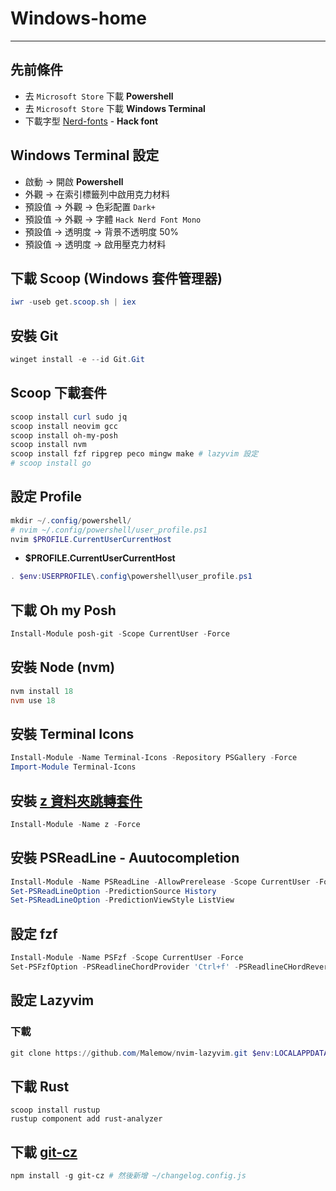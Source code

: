 # Windows-home

---

## 先前條件

- 去 `Microsoft Store` 下載 **Powershell**
- 去 `Microsoft Store` 下載 **Windows Terminal**
- 下載字型 [Nerd-fonts](https://github.com/ryanoasis/nerd-fonts) - **Hack font**

## Windows Terminal 設定

- 啟動 -> 開啟 **Powershell**
- 外觀 -> 在索引標籤列中啟用克力材料
- 預設值 -> 外觀 -> 色彩配置 `Dark+`
- 預設值 -> 外觀 -> 字體 `Hack Nerd Font Mono`
- 預設值 -> 透明度 -> 背景不透明度 50%
- 預設值 -> 透明度 -> 啟用壓克力材料

## 下載 Scoop (Windows 套件管理器)

```powershell
iwr -useb get.scoop.sh | iex
```

## 安裝 Git

```powershell
winget install -e --id Git.Git
```

## Scoop 下載套件

```powershell
scoop install curl sudo jq
scoop install neovim gcc
scoop install oh-my-posh
scoop install nvm
scoop install fzf ripgrep peco mingw make # lazyvim 設定
# scoop install go
```

## 設定 Profile

```powershell
mkdir ~/.config/powershell/
# nvim ~/.config/powershell/user_profile.ps1
nvim $PROFILE.CurrentUserCurrentHost
```

- **$PROFILE.CurrentUserCurrentHost**

```powershell
. $env:USERPROFILE\.config\powershell\user_profile.ps1
```

## 下載 Oh my Posh

```powershell
Install-Module posh-git -Scope CurrentUser -Force
```

## 安裝 Node (nvm)

```powershell
nvm install 18
nvm use 18
```

## 安裝 Terminal Icons

```powershell
Install-Module -Name Terminal-Icons -Repository PSGallery -Force
Import-Module Terminal-Icons
```

## 安裝 [z 資料夾跳轉套件](https://github.com/rupa/z)

```powershell
Install-Module -Name z -Force
```

## 安裝 PSReadLine - Auutocompletion

```powershell
Install-Module -Name PSReadLine -AllowPrerelease -Scope CurrentUser -Force -SkipPublisherCheck
Set-PSReadLineOption -PredictionSource History
Set-PSReadLineOption -PredictionViewStyle ListView
```

## 設定 fzf

```powershell
Install-Module -Name PSFzf -Scope CurrentUser -Force
Set-PSFzfOption -PSReadlineChordProvider 'Ctrl+f' -PSReadlineCHordReverseHistory 'Ctrl+r'
```

## 設定 Lazyvim

### 下載

```powershell
git clone https://github.com/Malemow/nvim-lazyvim.git $env:LOCALAPPDATA\nvim
```

## 下載 Rust

```powreshell
scoop install rustup
rustup component add rust-analyzer
```

## 下載 [git-cz](https://github.com/streamich/git-cz)

```powershell
npm install -g git-cz # 然後新增 ~/changelog.config.js
```

